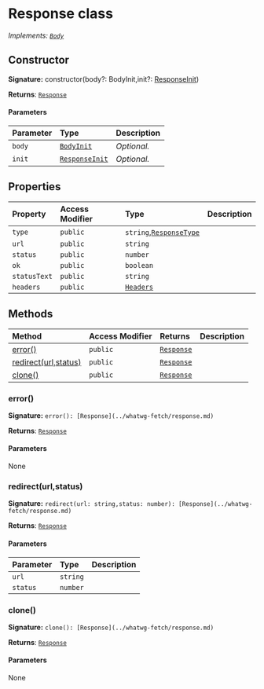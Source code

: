 # Response class

_Implements: [`Body`](../whatwg-fetch/body.md)_






## Constructor


**Signature:** constructor(body?: BodyInit,init?: [ResponseInit](../whatwg-fetch/responseinit.md))

**Returns**: [`Response`](../whatwg-fetch/response.md)



#### Parameters


| Parameter	   | Type    | Description |
|:-------------|:---------------|:------------|
| `body`    | [`BodyInit`](..//whatwg-fetch.md#types) | _Optional._ |
| `init`    | [`ResponseInit`](../whatwg-fetch/responseinit.md) | _Optional._ |


## Properties

| Property	   | Access Modifier | Type	| Description|
|:-------------|:----|:-------|:-----------|
|`type`     | `public` | `string`,[`ResponseType`](../whatwg-fetch/responsetype.md) |  |
|`url`     | `public` | `string` |  |
|`status`     | `public` | `number` |  |
|`ok`     | `public` | `boolean` |  |
|`statusText`     | `public` | `string` |  |
|`headers`     | `public` | [`Headers`](../whatwg-fetch/headers.md) |  |




## Methods

| Method	   | Access Modifier | Returns	| Description|
|:-------------|:----|:-------|:-----------|
|[error()](#error)     | `public` | [`Response`](../whatwg-fetch/response.md) |  |
|[redirect(url,status)](#redirecturlstatus)     | `public` | [`Response`](../whatwg-fetch/response.md) |  |
|[clone()](#clone)     | `public` | [`Response`](../whatwg-fetch/response.md) |  |





### error()



**Signature:** `error(): [Response](../whatwg-fetch/response.md)`

**Returns**: [`Response`](../whatwg-fetch/response.md)



#### Parameters
None


### redirect(url,status)



**Signature:** `redirect(url: string,status: number): [Response](../whatwg-fetch/response.md)`

**Returns**: [`Response`](../whatwg-fetch/response.md)



#### Parameters


| Parameter	   | Type    | Description |
|:-------------|:---------------|:------------|
| `url`    | `string` |  |
| `status`    | `number` |  |


### clone()



**Signature:** `clone(): [Response](../whatwg-fetch/response.md)`

**Returns**: [`Response`](../whatwg-fetch/response.md)



#### Parameters
None

